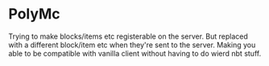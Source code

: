 # PolyMc
Trying to make blocks/items etc registerable on the server. But replaced with a different block/item etc when they're sent to the server. Making you able to be compatible with vanilla client without having to do wierd nbt stuff.
